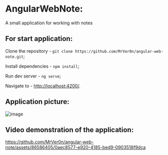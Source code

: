# AngularWebNote:

A small application for working with notes

## For start application:

Clone the repository - `git clone https://github.com/MrVer0n/angular-web-note.git`;

Install dependencies - `npm install`;

Run dev server - `ng serve`;

Navigate to - [http://localhost:4200/](http://localhost:4200/).

## Application picture:

![image](https://github.com/MrVer0n/angular-web-note/assets/86586405/16b67218-0ca2-4e77-afb3-fa93f2c1d818)


## Video demonstration of the application:


https://github.com/MrVer0n/angular-web-note/assets/86586405/0aec8577-e920-4185-bed9-0903518f9dca

